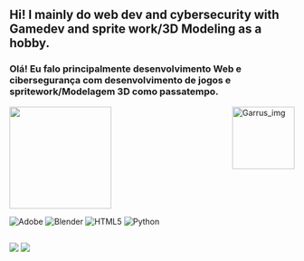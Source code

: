 ## Hi! I mainly do web dev and cybersecurity with Gamedev and sprite work/3D Modeling as a hobby.
### Olá! Eu falo principalmente desenvolvimento Web e cibersegurança com desenvolvimento de jogos e spritework/Modelagem 3D como passatempo.

<div>
<img height="180em" src="https://github-readme-stats.vercel.app/api/top-langs/?username=IvanAlice-Soares&layout=compact&theme=chartreuse-dark"/>
<img align="right" img height="110" alt="Garrus_img" src="https://i.pinimg.com/736x/d2/b3/66/d2b36642f82cf19f0f5a057e7aee297e.jpg">
</div>

![Adobe](https://img.shields.io/badge/adobe-%23FF0000.svg?style=for-the-badge&logo=adobe&logoColor=white)
![Blender](https://img.shields.io/badge/blender-%23F5792A.svg?style=for-the-badge&logo=blender&logoColor=white)
![HTML5](https://img.shields.io/badge/html5-%23E34F26.svg?style=for-the-badge&logo=html5&logoColor=white)
![Python](https://img.shields.io/badge/python-3670A0?style=for-the-badge&logo=python&logoColor=ffdd54)
##

<div>
  <a img align="center" href="https://www.linkedin.com/in/ivan-luis-soares-0a0149230/" target="blank"><img src="https://img.shields.io/badge/LinkedIn-0077B5?style=for-the-badge&logo=linkedin&logoColor=white" target="blank"></a>
  <a img align="center" href="https://steamcommunity.com/id/AbsolutionGameDev/" target="blank"><img src="https://img.shields.io/badge/Steam-000000?style=for-the-badge&logo=steam&logoColor=white" target="blank"></a>
</div>
